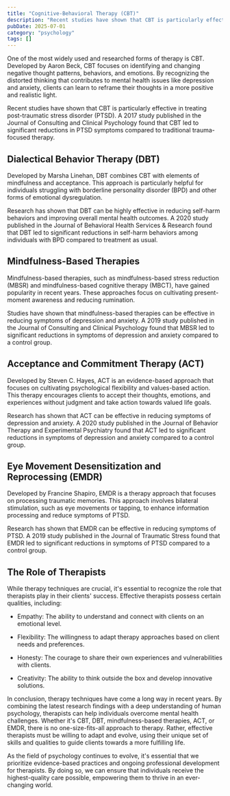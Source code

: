```yaml
---
title: "Cognitive-Behavioral Therapy (CBT)"
description: "Recent studies have shown that CBT is particularly effective in treating post-traumatic stress disorder (PTSD). A 2017 study published in the Journal ..."
pubDate: 2025-07-01
category: "psychology"
tags: []
---
```


One of the most widely used and researched forms of therapy is CBT. Developed by Aaron Beck, CBT focuses on identifying and changing negative thought patterns, behaviors, and emotions. By recognizing the distorted thinking that contributes to mental health issues like depression and anxiety, clients can learn to reframe their thoughts in a more positive and realistic light.

Recent studies have shown that CBT is particularly effective in treating post-traumatic stress disorder (PTSD). A 2017 study published in the Journal of Consulting and Clinical Psychology found that CBT led to significant reductions in PTSD symptoms compared to traditional trauma-focused therapy.

## Dialectical Behavior Therapy (DBT)

Developed by Marsha Linehan, DBT combines CBT with elements of mindfulness and acceptance. This approach is particularly helpful for individuals struggling with borderline personality disorder (BPD) and other forms of emotional dysregulation.

Research has shown that DBT can be highly effective in reducing self-harm behaviors and improving overall mental health outcomes. A 2020 study published in the Journal of Behavioral Health Services & Research found that DBT led to significant reductions in self-harm behaviors among individuals with BPD compared to treatment as usual.

## Mindfulness-Based Therapies

Mindfulness-based therapies, such as mindfulness-based stress reduction (MBSR) and mindfulness-based cognitive therapy (MBCT), have gained popularity in recent years. These approaches focus on cultivating present-moment awareness and reducing rumination.

Studies have shown that mindfulness-based therapies can be effective in reducing symptoms of depression and anxiety. A 2019 study published in the Journal of Consulting and Clinical Psychology found that MBSR led to significant reductions in symptoms of depression and anxiety compared to a control group.

## Acceptance and Commitment Therapy (ACT)

Developed by Steven C. Hayes, ACT is an evidence-based approach that focuses on cultivating psychological flexibility and values-based action. This therapy encourages clients to accept their thoughts, emotions, and experiences without judgment and take action towards valued life goals.

Research has shown that ACT can be effective in reducing symptoms of depression and anxiety. A 2020 study published in the Journal of Behavior Therapy and Experimental Psychiatry found that ACT led to significant reductions in symptoms of depression and anxiety compared to a control group.

## Eye Movement Desensitization and Reprocessing (EMDR)

Developed by Francine Shapiro, EMDR is a therapy approach that focuses on processing traumatic memories. This approach involves bilateral stimulation, such as eye movements or tapping, to enhance information processing and reduce symptoms of PTSD.

Research has shown that EMDR can be effective in reducing symptoms of PTSD. A 2019 study published in the Journal of Traumatic Stress found that EMDR led to significant reductions in symptoms of PTSD compared to a control group.

## The Role of Therapists

While therapy techniques are crucial, it's essential to recognize the role that therapists play in their clients' success. Effective therapists possess certain qualities, including:

* Empathy: The ability to understand and connect with clients on an emotional level.

* Flexibility: The willingness to adapt therapy approaches based on client needs and preferences.

* Honesty: The courage to share their own experiences and vulnerabilities with clients.

* Creativity: The ability to think outside the box and develop innovative solutions.

In conclusion, therapy techniques have come a long way in recent years. By combining the latest research findings with a deep understanding of human psychology, therapists can help individuals overcome mental health challenges. Whether it's CBT, DBT, mindfulness-based therapies, ACT, or EMDR, there is no one-size-fits-all approach to therapy. Rather, effective therapists must be willing to adapt and evolve, using their unique set of skills and qualities to guide clients towards a more fulfilling life.

As the field of psychology continues to evolve, it's essential that we prioritize evidence-based practices and ongoing professional development for therapists. By doing so, we can ensure that individuals receive the highest-quality care possible, empowering them to thrive in an ever-changing world.